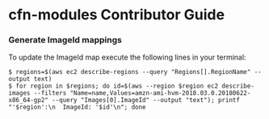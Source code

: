 # cfn-modules Contributor Guide

### Generate ImageId mappings
To update the ImageId map execute the following lines in your terminal:

```
$ regions=$(aws ec2 describe-regions --query "Regions[].RegionName" --output text)
$ for region in $regions; do id=$(aws --region $region ec2 describe-images --filters "Name=name,Values=amzn-ami-hvm-2018.03.0.20180622-x86_64-gp2" --query "Images[0].ImageId" --output "text"); printf "'$region':\n  ImageId: '$id'\n"; done
```